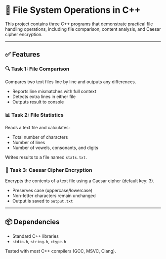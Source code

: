 # 📂 File System Operations in C++

This project contains three C++ programs that demonstrate practical file handling operations, including file comparison, content analysis, and Caesar cipher encryption.

---

## ✅ Features

### 🔍 Task 1: File Comparison

Compares two text files line by line and outputs any differences.

- Reports line mismatches with full context
- Detects extra lines in either file
- Outputs result to console

### 📊 Task 2: File Statistics

Reads a text file and calculates:

- Total number of characters
- Number of lines
- Number of vowels, consonants, and digits

Writes results to a file named `stats.txt`.

### 🔐 Task 3: Caesar Cipher Encryption

Encrypts the contents of a text file using a Caesar cipher (default key: 3).

- Preserves case (uppercase/lowercase)
- Non-letter characters remain unchanged
- Output is saved to `output.txt`

---

## 📦 Dependencies

- Standard C++ libraries
- `stdio.h`, `string.h`, `ctype.h`

Tested with most C++ compilers (GCC, MSVC, Clang).
